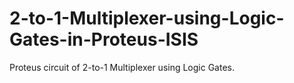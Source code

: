 # 2-to-1-Multiplexer-using-Logic-Gates-in-Proteus-ISIS
Proteus circuit of 2-to-1 Multiplexer using Logic Gates.
